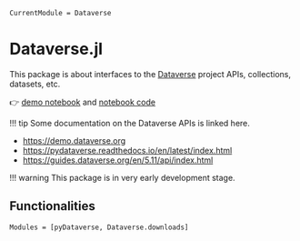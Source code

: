 ```@meta
CurrentModule = Dataverse
```

# Dataverse.jl

This package is about interfaces to the [Dataverse](https://dataverse.org) project APIs, collections, datasets, etc.

👉 [demo notebook](notebook.html) and [notebook code](https://github.com/gaelforget/Dataverse.jl/blob/main/docs/src/notebook.jl)

!!! tip
    Some documentation on the Dataverse APIs is linked here.

- <https://demo.dataverse.org>
- <https://pydataverse.readthedocs.io/en/latest/index.html>
- <https://guides.dataverse.org/en/5.11/api/index.html>

!!! warning
    This package is in very early development stage.

## Functionalities

```@autodocs
Modules = [pyDataverse, Dataverse.downloads]
```
